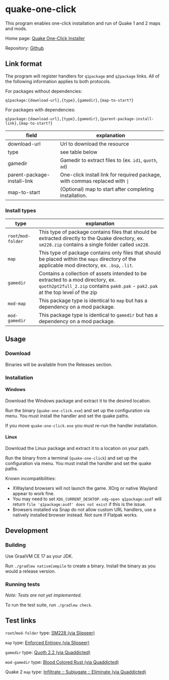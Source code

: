 # quake-one-click

This program enables one-click installation and run of Quake 1 and 2 maps and mods.

Home page: [Quake One-Click Installer](https://jjelliott.github.io/quake-one-click)

Repository: [Github](https://github.com/jjelliott/quake-one-click)

## Link format

The program will register handlers for `q1package` and `q2package` links. All of the following
information applies to both protocols.

For packages without dependencies:

```
q1package:{download-url},{type},{gamedir},{map-to-start?}
```

For packages with dependencies:

```
q1package:{download-url},{type},{gamedir},{parent-package-install-link},{map-to-start?}
```

| field                       | explanation                                                                 |
|-----------------------------|-----------------------------------------------------------------------------|
| download-url                | Url to download the resource                                                |
| type                        | see table below                                                             |
| gamedir                     | Gamedir to extract files to (ex. `id1`, `quoth`, `ad`)                      | 
| parent-package-install-link | One-click install link for required package, with commas replaced with `\|` | 
| map-to-start                | (Optional) map to start after completing installation.                      |

### Install types

| type                | explanation                                                                                                                                                         |
|---------------------|---------------------------------------------------------------------------------------------------------------------------------------------------------------------|
| `root`/`mod-folder` | This type of package contains files that should be extracted directly to the Quake directory, ex. `sm228.zip` contains a single folder called `sm228`.              |
| `map`               | This type of package contains only files that should be placed within the `maps` directory of the applicable mod directory, ex. `.bsp`, `.lit`.                     |
| `gamedir`           | Contains a collection of assets intended to be extracted to a mod directory, ex. `quoth2pt2full_2.zip` contains `pak0.pak` - `pak2.pak` at the top level of the zip |
| `mod-map`           | This package type is identical to `map` but has a dependency on a mod package.                                                                                      |
| `mod-gamedir`       | This package type is identical to `gamedir` but has a dependency on a mod package.                                                                                  |

## Usage

### Download

Binaries will be available from the Releases section.

### Installation

#### Windows

Download the Windows package and extract it to the desired location.

Run the binary (`quake-one-click.exe`) and set up the configuration via menu. You must install the
handler and set the quake paths.

If you move `quake-one-click.exe` you _must_ re-run the handler installation.

#### Linux

Download the Linux package and extract it to a location on your path.

Run the binary from a terminal (`quake-one-click`) and set up the configuration via menu. You must
install the handler and set the quake paths.

Known incompatibilities:

- XWayland browsers will not launch the game. XOrg or native Wayland appear to work fine.
- You may need to set `XDG_CURRENT_DESKTOP`. `xdg-open q1package:asdf` will
  return `file 'q1package:asdf' does not exist` if this is the issue.
- Browsers installed via Snap do not allow custom URL handlers, use a natively installed browser
  instead. Not sure if Flatpak works.

## Development

### Building

Use GraalVM CE 17 as your JDK.

Run `./gradlew nativeCompile` to create a binary. Install the binary as you would a release version.

### Running tests

_Note: Tests are not yet implemented._

To run the test suite, run `./gradlew check`.

## Test links

`root`/`mod-folder` type:
[SM228 (via Slipseer)](https://jjelliott.github.io/http-protocol-redirector/?r=q1package:https://www.slipseer.com/index.php?resources/sm228-vanilla.335/download,mod-folder,sm228,start)

`map` type:
[Enforced Entropy (via Slipseer)](https://jjelliott.github.io/http-protocol-redirector/?r=q1package:https://www.slipseer.com/index.php?resources/enforced-entropy.343/download,map,id1,spasp1)

`gamedir` type:
[Quoth 2.2 (via Quaddicted)](https://jjelliott.github.io/http-protocol-redirector/?r=q1package:https://www.quaddicted.com/filebase/quoth2pt2full_2.zip,gamedir,quoth,start)

`mod-gamedir` type:
[Blood Colored Rust (via Quaddicted)](https://jjelliott.github.io/http-protocol-redirector/?r=q1package:https://www.quaddicted.com/filebase/mhsp01.zip,mod-gamedir,quoth,https://www.quaddicted.com/filebase/quoth2pt2full_2.zip|gamedir|quoth,mhsp01)

Quake 2 `map` type:
[Infiltrate :: Subjugate :: Eliminate (via Quaddicted)](https://jjelliott.github.io/http-protocol-redirector/?r=q2package:https://www.quaddicted.com/files/idgames2/quake2/levels/g-i/ise.zip,map,baseq2,ise)

